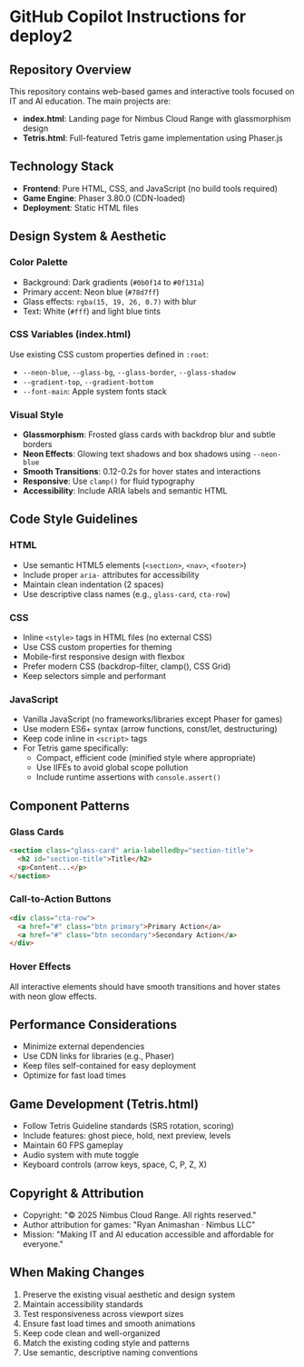 # GitHub Copilot Instructions for deploy2

## Repository Overview
This repository contains web-based games and interactive tools focused on IT and AI education. The main projects are:
- **index.html**: Landing page for Nimbus Cloud Range with glassmorphism design
- **Tetris.html**: Full-featured Tetris game implementation using Phaser.js

## Technology Stack
- **Frontend**: Pure HTML, CSS, and JavaScript (no build tools required)
- **Game Engine**: Phaser 3.80.0 (CDN-loaded)
- **Deployment**: Static HTML files

## Design System & Aesthetic

### Color Palette
- Background: Dark gradients (`#0b0f14` to `#0f131a`)
- Primary accent: Neon blue (`#78d7ff`)
- Glass effects: `rgba(15, 19, 26, 0.7)` with blur
- Text: White (`#fff`) and light blue tints

### CSS Variables (index.html)
Use existing CSS custom properties defined in `:root`:
- `--neon-blue`, `--glass-bg`, `--glass-border`, `--glass-shadow`
- `--gradient-top`, `--gradient-bottom`
- `--font-main`: Apple system fonts stack

### Visual Style
- **Glassmorphism**: Frosted glass cards with backdrop blur and subtle borders
- **Neon Effects**: Glowing text shadows and box shadows using `--neon-blue`
- **Smooth Transitions**: 0.12-0.2s for hover states and interactions
- **Responsive**: Use `clamp()` for fluid typography
- **Accessibility**: Include ARIA labels and semantic HTML

## Code Style Guidelines

### HTML
- Use semantic HTML5 elements (`<section>`, `<nav>`, `<footer>`)
- Include proper `aria-` attributes for accessibility
- Maintain clean indentation (2 spaces)
- Use descriptive class names (e.g., `glass-card`, `cta-row`)

### CSS
- Inline `<style>` tags in HTML files (no external CSS)
- Use CSS custom properties for theming
- Mobile-first responsive design with flexbox
- Prefer modern CSS (backdrop-filter, clamp(), CSS Grid)
- Keep selectors simple and performant

### JavaScript
- Vanilla JavaScript (no frameworks/libraries except Phaser for games)
- Use modern ES6+ syntax (arrow functions, const/let, destructuring)
- Keep code inline in `<script>` tags
- For Tetris game specifically:
  - Compact, efficient code (minified style where appropriate)
  - Use IIFEs to avoid global scope pollution
  - Include runtime assertions with `console.assert()`

## Component Patterns

### Glass Cards
```html
<section class="glass-card" aria-labelledby="section-title">
  <h2 id="section-title">Title</h2>
  <p>Content...</p>
</section>
```

### Call-to-Action Buttons
```html
<div class="cta-row">
  <a href="#" class="btn primary">Primary Action</a>
  <a href="#" class="btn secondary">Secondary Action</a>
</div>
```

### Hover Effects
All interactive elements should have smooth transitions and hover states with neon glow effects.

## Performance Considerations
- Minimize external dependencies
- Use CDN links for libraries (e.g., Phaser)
- Keep files self-contained for easy deployment
- Optimize for fast load times

## Game Development (Tetris.html)
- Follow Tetris Guideline standards (SRS rotation, scoring)
- Include features: ghost piece, hold, next preview, levels
- Maintain 60 FPS gameplay
- Audio system with mute toggle
- Keyboard controls (arrow keys, space, C, P, Z, X)

## Copyright & Attribution
- Copyright: "© 2025 Nimbus Cloud Range. All rights reserved."
- Author attribution for games: "Ryan Animashan · Nimbus LLC"
- Mission: "Making IT and AI education accessible and affordable for everyone."

## When Making Changes
1. Preserve the existing visual aesthetic and design system
2. Maintain accessibility standards
3. Test responsiveness across viewport sizes
4. Ensure fast load times and smooth animations
5. Keep code clean and well-organized
6. Match the existing coding style and patterns
7. Use semantic, descriptive naming conventions
